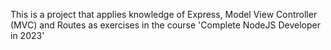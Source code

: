 This is a project that applies knowledge of Express, Model View Controller (MVC) and Routes as exercises in the course 'Complete NodeJS Developer in 2023'